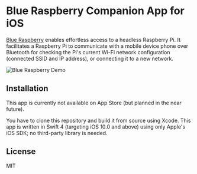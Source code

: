 # Blue Raspberry Companion App for iOS

[Blue Raspberry](https://github.com/MacroYau/BlueRaspberry) enables effortless access to a headless Raspberry Pi. It facilitates a Raspberry Pi to communicate with a mobile device phone over Bluetooth for checking the Pi's current Wi-Fi network configuration (connected SSID and IP address), or connecting it to a new network.

![Blue Raspberry Demo](https://thumbs.gfycat.com/CelebratedNiftyCaribou-size_restricted.gif)


## Installation

This app is currently not available on App Store (but planned in the near future).

You have to clone this repository and build it from source using Xcode. This app is written in Swift 4 (targeting iOS 10.0 and above) using only Apple's iOS SDK; no third-party library is needed.


## License

MIT
